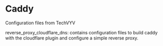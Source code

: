 # Caddy

Configuration files from TechVYV

reverse_proxy_cloudflare_dns: contains configuration files to build caddy with the cloudflare plugin and configure a simple reverse proxy.



